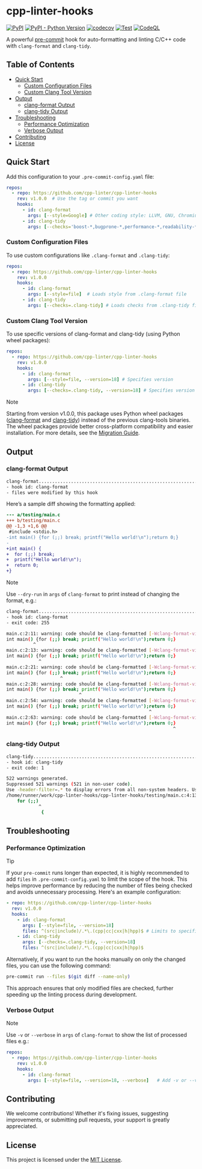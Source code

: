 # cpp-linter-hooks

[![PyPI](https://img.shields.io/pypi/v/cpp-linter-hooks?color=blue)](https://pypi.org/project/cpp-linter-hooks/)
[![PyPI - Python Version](https://img.shields.io/pypi/pyversions/cpp-linter-hooks)](https://pypi.org/project/cpp-linter-hooks/)
[![codecov](https://codecov.io/gh/cpp-linter/cpp-linter-hooks/branch/main/graph/badge.svg?token=L74Z3HZ4Y5)](https://codecov.io/gh/cpp-linter/cpp-linter-hooks)
[![Test](https://github.com/cpp-linter/cpp-linter-hooks/actions/workflows/test.yml/badge.svg)](https://github.com/cpp-linter/cpp-linter-hooks/actions/workflows/test.yml)
[![CodeQL](https://github.com/cpp-linter/cpp-linter-hooks/actions/workflows/codeql.yml/badge.svg)](https://github.com/cpp-linter/cpp-linter-hooks/actions/workflows/codeql.yml)

A powerful [pre-commit](https://pre-commit.com/) hook for auto-formatting and linting C/C++ code with `clang-format` and `clang-tidy`.

## Table of Contents

- [Quick Start](#quick-start)
  - [Custom Configuration Files](#custom-configuration-files)
  - [Custom Clang Tool Version](#custom-clang-tool-version)
- [Output](#output)
  - [clang-format Output](#clang-format-output)
  - [clang-tidy Output](#clang-tidy-output)
- [Troubleshooting](#troubleshooting)
  - [Performance Optimization](#performance-optimization)
  - [Verbose Output](#verbose-output)
- [Contributing](#contributing)
- [License](#license)

## Quick Start

Add this configuration to your `.pre-commit-config.yaml` file:

```yaml
repos:
  - repo: https://github.com/cpp-linter/cpp-linter-hooks
    rev: v1.0.0  # Use the tag or commit you want
    hooks:
      - id: clang-format
        args: [--style=Google] # Other coding style: LLVM, GNU, Chromium, Microsoft, Mozilla, WebKit.
      - id: clang-tidy
        args: [--checks='boost-*,bugprone-*,performance-*,readability-*,portability-*,modernize-*,clang-analyzer-*,cppcoreguidelines-*']
```

### Custom Configuration Files

To use custom configurations like `.clang-format` and `.clang-tidy`:

```yaml
repos:
  - repo: https://github.com/cpp-linter/cpp-linter-hooks
    rev: v1.0.0
    hooks:
      - id: clang-format
        args: [--style=file]  # Loads style from .clang-format file
      - id: clang-tidy
        args: [--checks=.clang-tidy] # Loads checks from .clang-tidy file
```

### Custom Clang Tool Version

To use specific versions of clang-format and clang-tidy (using Python wheel packages):

```yaml
repos:
  - repo: https://github.com/cpp-linter/cpp-linter-hooks
    rev: v1.0.0
    hooks:
      - id: clang-format
        args: [--style=file, --version=18] # Specifies version
      - id: clang-tidy
        args: [--checks=.clang-tidy, --version=18] # Specifies version
```

> [!NOTE]
> Starting from version v1.0.0, this package uses Python wheel packages ([clang-format](https://pypi.org/project/clang-format/) and [clang-tidy](https://pypi.org/project/clang-tidy/)) instead of the previous clang-tools binaries. The wheel packages provide better cross-platform compatibility and easier installation. For more details, see the [Migration Guide](MIGRATION.md).

## Output

### clang-format Output

```bash
clang-format.............................................................Failed
- hook id: clang-format
- files were modified by this hook
```

Here’s a sample diff showing the formatting applied:

```diff
--- a/testing/main.c
+++ b/testing/main.c
@@ -1,3 +1,6 @@
 #include <stdio.h>
-int main() {for (;;) break; printf("Hello world!\n");return 0;}
-
+int main() {
+  for (;;) break;
+  printf("Hello world!\n");
+  return 0;
+}
```
> [!NOTE]
> Use `--dry-run` in `args` of `clang-format` to print instead of changing the format, e.g.:

```bash
clang-format.............................................................Failed
- hook id: clang-format
- exit code: 255

main.c:2:11: warning: code should be clang-formatted [-Wclang-format-violations]
int main() {for (;;) break; printf("Hello world!\n");return 0;}
          ^
main.c:2:13: warning: code should be clang-formatted [-Wclang-format-violations]
int main() {for (;;) break; printf("Hello world!\n");return 0;}
            ^
main.c:2:21: warning: code should be clang-formatted [-Wclang-format-violations]
int main() {for (;;) break; printf("Hello world!\n");return 0;}
                    ^
main.c:2:28: warning: code should be clang-formatted [-Wclang-format-violations]
int main() {for (;;) break; printf("Hello world!\n");return 0;}
                           ^
main.c:2:54: warning: code should be clang-formatted [-Wclang-format-violations]
int main() {for (;;) break; printf("Hello world!\n");return 0;}
                                                     ^
main.c:2:63: warning: code should be clang-formatted [-Wclang-format-violations]
int main() {for (;;) break; printf("Hello world!\n");return 0;}
                                                              ^
```

### clang-tidy Output

```bash
clang-tidy...............................................................Failed
- hook id: clang-tidy
- exit code: 1

522 warnings generated.
Suppressed 521 warnings (521 in non-user code).
Use -header-filter=.* to display errors from all non-system headers. Use -system-headers to display errors from system headers as well.
/home/runner/work/cpp-linter-hooks/cpp-linter-hooks/testing/main.c:4:13: warning: statement should be inside braces [readability-braces-around-statements]
    for (;;)
            ^
             {

```

## Troubleshooting

### Performance Optimization

> [!TIP]
> If your `pre-commit` runs longer than expected, it is highly recommended to add `files` in `.pre-commit-config.yaml` to limit the scope of the hook. This helps improve performance by reducing the number of files being checked and avoids unnecessary processing. Here's an example configuration:

```yaml
- repo: https://github.com/cpp-linter/cpp-linter-hooks
  rev: v1.0.0
  hooks:
    - id: clang-format
      args: [--style=file, --version=18]
      files: ^(src|include)/.*\.(cpp|cc|cxx|h|hpp)$ # Limits to specific dirs and file types
    - id: clang-tidy
      args: [--checks=.clang-tidy, --version=18]
      files: ^(src|include)/.*\.(cpp|cc|cxx|h|hpp)$
```

Alternatively, if you want to run the hooks manually on only the changed files, you can use the following command:

```bash
pre-commit run --files $(git diff --name-only)
```

This approach ensures that only modified files are checked, further speeding up the linting process during development.

### Verbose Output

> [!NOTE]
> Use `-v` or `--verbose` in `args` of `clang-format` to show the list of processed files e.g.:

```yaml
repos:
  - repo: https://github.com/cpp-linter/cpp-linter-hooks
    rev: v1.0.0
    hooks:
      - id: clang-format
        args: [--style=file, --version=18, --verbose]   # Add -v or --verbose for detailed output
```

## Contributing

We welcome contributions! Whether it's fixing issues, suggesting improvements, or submitting pull requests, your support is greatly appreciated.

## License

This project is licensed under the [MIT License](LICENSE).
